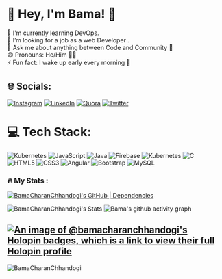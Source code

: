 # 💫 Hey, I'm Bama! 🐥
🌱 I'm currently learning DevOps. <br>🤔 I’m looking for a job as a web Developer .<br>💬 Ask me about anything between Code and Community 💖<br>😄 Pronouns: He/Him 💁‍♂️<br>⚡ Fun fact: I wake up early every morning 🦉


## 🌐 Socials:
[![Instagram](https://img.shields.io/badge/Instagram-%23E4405F.svg?logo=Instagram&logoColor=white)](https://instagram.com/loving_python) [![LinkedIn](https://img.shields.io/badge/LinkedIn-%230077B5.svg?logo=linkedin&logoColor=white)](https://linkedin.com/in/bama-charan-chhandogi-b63420240/) [![Quora](https://img.shields.io/badge/Quora-%23B92B27.svg?logo=Quora&logoColor=white)](https://quora.com/profile/Bama-Charan-Chhandogi) [![Twitter](https://img.shields.io/badge/Twitter-%231DA1F2.svg?logo=Twitter&logoColor=white)](https://twitter.com/BamacharanCh) 

# 💻 Tech Stack:
![Kubernetes](https://img.shields.io/badge/kubernetes-%23326ce5.svg?style=for-the-badge&logo=kubernetes&logoColor=white) ![JavaScript](https://img.shields.io/badge/javascript-%23323330.svg?style=for-the-badge&logo=javascript&logoColor=%23F7DF1E) ![Java](https://img.shields.io/badge/java-%23ED8B00.svg?style=for-the-badge&logo=java&logoColor=white) ![Firebase](https://img.shields.io/badge/firebase-%23039BE5.svg?style=for-the-badge&logo=firebase) ![Kubernetes](https://img.shields.io/badge/kubernetes-%23326ce5.svg?style=for-the-badge&logo=kubernetes&logoColor=white) ![C](https://img.shields.io/badge/c-%2300599C.svg?style=for-the-badge&logo=c&logoColor=white) ![HTML5](https://img.shields.io/badge/html5-%23E34F26.svg?style=for-the-badge&logo=html5&logoColor=white) ![CSS3](https://img.shields.io/badge/css3-%231572B6.svg?style=for-the-badge&logo=css3&logoColor=white) ![Angular](https://img.shields.io/badge/angular-%23DD0031.svg?style=for-the-badge&logo=angular&logoColor=white) ![Bootstrap](https://img.shields.io/badge/bootstrap-%23563D7C.svg?style=for-the-badge&logo=bootstrap&logoColor=white) ![MySQL](https://img.shields.io/badge/mysql-%2300f.svg?style=for-the-badge&logo=mysql&logoColor=white)

### :fire: My Stats :
 [![BamaCharanChhandogi's GitHub | Dependencies](https://stats.quine.sh/BamaCharanChhandogi/dependencies?theme=dark)](https://quine.sh?utm_source=widgets&utm_campaign=BamaCharanChhandogi)
 
 ![BamaCharanChhandogi's Stats](https://github-readme-stats.vercel.app/api?username=BamaCharanChhandogi&theme=vue-dark&show_icons=true&hide_border=true&count_private=true)
  ![Bama's github activity graph](https://github-readme-activity-graph.vercel.app/graph?username=BamaCharanChhandogi&theme=merko)
  
[![An image of @bamacharanchhandogi's Holopin badges, which is a link to view their full Holopin profile](https://holopin.me/bamacharanchhandogi)](https://holopin.io/@bamacharanchhandogi)
---
<p align="left"> <img src="https://komarev.com/ghpvc/?username=BamaCharanChhandogi&label=Profile%20views&color=0e75b6&style=flat" alt="BamaCharanChhandogi" /> </p>

<!-- Proudly created with GPRM ( https://gprm.itsvg.in ) -->

